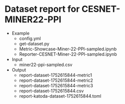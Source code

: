 # Dataset report for CESNET-MINER22-PPI

* Example
    * config.yml
    * get-dataset.py
    * Metric-Showcase-Miner-22-PPI-sampled.ipynb
    * Reporter-CESNET-Miner-22-PPI-sampled.ipynb
* Input
    * miner22-ppi-sampled.csv
* Output
    * report-dataset-1752615844-metric1
    * report-dataset-1752615844-metric2
    * report-dataset-1752615844-metric3
    * report-dataset-1752615844.csv
    * report-katoda-dataset-1752615844.toml